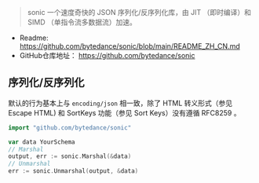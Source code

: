 > sonic 一个速度奇快的 JSON 序列化/反序列化库，由 JIT （即时编译）和 SIMD （单指令流多数据流）加速。

- Readme: https://github.com/bytedance/sonic/blob/main/README_ZH_CN.md
- GitHub仓库地址： https://github.com/bytedance/sonic


## 序列化/反序列化

默认的行为基本上与 `encoding/json` 相一致，除了 HTML 转义形式（参见 Escape HTML) 和 SortKeys 功能（参见 Sort Keys）没有遵循 RFC8259 。

```go
import "github.com/bytedance/sonic"

var data YourSchema
// Marshal
output, err := sonic.Marshal(&data)
// Unmarshal
err := sonic.Unmarshal(output, &data)
```


